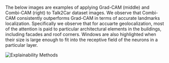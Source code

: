 The below images are examples of applying Grad-CAM (middle) and Combi-CAM (right) to Talk2Car dataset images. We observe that Combi-CAM consistently outperforms Grad-CAM in terms of accurate landmarks localization.
Specifically we observe that for accuarte geolocalization, most of the attention is paid to particular architectural elements in the buildings, including facades and roof corners. Windows are also highlighted when their size is large enough to fit into the receptive field of the neurons in a particular layer.

![Explainability Methods](https://github.com/DavidFaget/Combi-CAM/blob/main/examples/images/Talk2Car_images.png)
